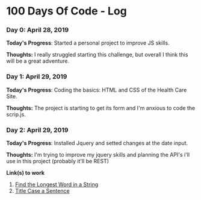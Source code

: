 # 100 Days Of Code - Log

### Day 0: April 28, 2019

**Today's Progress**: Started a personal project to improve JS skills.

**Thoughts:** I really struggled starting this challenge, but overall I think this will be a great adventure.


### Day 1: April 29, 2019

**Today's Progress**: Coding the basics: HTML and CSS of the Health Care Site.

**Thoughts:** The project is starting to get its form and I'm anxious to code the scrip.js.

### Day 2: April 29, 2019

**Today's Progress**: Installed Jquery and setted changes at the date input.

**Thoughts:** I'm trying to improve my jquery skills and planning the API's i'll use in this project (probably it'll be REST)


**Link(s) to work**
1. [Find the Longest Word in a String](https://www.freecodecamp.com/challenges/find-the-longest-word-in-a-string)
2. [Title Case a Sentence](https://www.freecodecamp.com/challenges/title-case-a-sentence)
